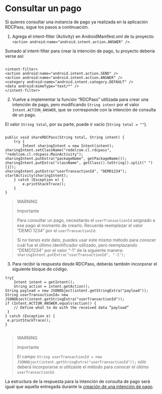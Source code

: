 # Consultar un pago
Si quieres consultar una instancia de pago ya realizada en la aplicación RDCPass, sigue los pasos a continuación.

1. Agrega el intent-filter (Activity) en AndroidManifest.xml de tu proyecto: `<action android:name="android.intent.action.ANSWER" />`.

Sumado al intent-filter para crear la intención de pago, tu proyecto debería verse así:

```android

<intent-filter> 
<action android:name="android.intent.action.SEND" /> 
<action android:name="android.intent.action.ANSWER" /> 
<category android:name="android.intent.category.DEFAULT" /> 
<data android:mimeType="text/*" /> 
</intent-filter>

```

2. Vuelve a implementar la función “RDCPass” utilizada para crear una intención de pago, pero modificando `String intent` por el valor `Intent.ACTION_ANSWER`, que se corresponde con la intención de consulta de un pago. 

El valor `String total`, por su parte, puede ir vacío (`String total = ""`).

```android

public void shareRDCPass(String total, String intent) { 
 	try { 
 		Intent sharingIntent = new Intent(intent); 
sharingIntent.setClassName("redelcom.cl.rdcpass", "redelcom.cl.rdcpass.MainActivity"); sharingIntent.putExtra("packageName", getPackageName()); 
sharingIntent.putExtra("className", getClass().toString().split(" ")[1]); 
sharingIntent.putExtra("userTransactionId", "DEMO1234"); 
startActivity(sharingIntent); 
 	} catch (Exception e) { 
 		e.printStackTrace(); 
 	} 
}

```

> WARNING 
> 
> Importante 
>
> Para consultar un pago, necesitarás el `userTransactionId` asignado a ese pago al momento de crearlo. Recuerda reemplazar el valor “DEMO 1234” por el `userTransactionId`.
>
> Si no tienes este dato, puedes usar este mismo método para conocer cuál fue el último identificador utilizado, pero reemplazando “DEMO1234” por el valor “-1” de la siguiente manera: `sharingIntent.putExtra("userTransactionId", "-1");`

3.  Para recibir la respuesta desde RDCPass, deberás también incorporar el siguiente bloque de código.


```android
try{ 
 	Intent intent = getIntent(); 
 	String action = intent.getAction(); 
String payload = new JSONObject(intent.getStringExtra("payload")); 
String userTransactionId= new JSONObject(intent.getStringExtra("userTransactionId")); 
if (Intent.ACTION_ANSWER.equals(action)) { 
 	// Define what to do with the received data “payload” 
 } 
} catch (Exception e) { 
 e.printStackTrace(); 
} 


```


> WARNING 
> 
> Importante 
>
>  El campo `String userTransactionId = new JSONObject(intent.getStringExtra("userTransactionId"));` sólo deberá incorporarse si utilizaste el método para conocer el último `userTransactionId`.

La estructura de la respuesta para la intención de consulta de pago será igual que aquella entregada durante la [creación de una intención de pago](/developers/es/docs/redelcom/additional-content/response-examples).